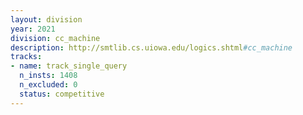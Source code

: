 ```yaml
---
layout: division
year: 2021
division: cc_machine
description: http://smtlib.cs.uiowa.edu/logics.shtml#cc_machine
tracks:
- name: track_single_query
  n_insts: 1408
  n_excluded: 0
  status: competitive
---
```


